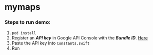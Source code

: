 # mymaps
### Steps to run demo:
1. `pod install`
2. Register an ***API key*** in Google API Console with the ***Bundle ID***. [Here](https://console.cloud.google.com/apis/dashboard)
3. Paste the API key into `Constants.swift`
4. Run
